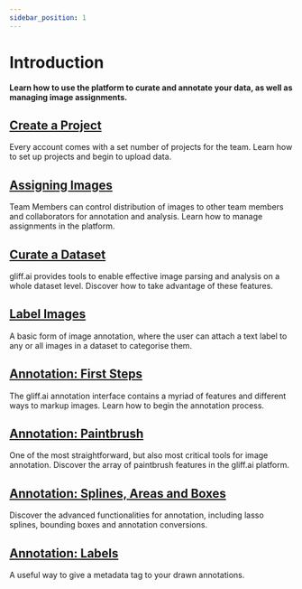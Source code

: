 ```yaml
---
sidebar_position: 1
---
```


# Introduction

**Learn how to use the platform to curate and annotate your data, as well as managing image assignments.**

## [Create a Project](../getstarted/createproject)

Every account comes with a set number of projects for the team.
Learn how to set up projects and begin to upload data.

## [Assigning Images](assign)

Team Members can control distribution of images to other team members and collaborators for annotation and analysis.
Learn how to manage assignments in the platform.

## [Curate a Dataset](curatedata)

gliff.ai provides tools to enable effective image parsing and analysis on a whole dataset level.
Discover how to take advantage of these features.

## [Label Images](imagelabels)

A basic form of image annotation, where the user can attach a text label to any or all images in a dataset to categorise them.

## [Annotation: First Steps](firststeps)

The gliff.ai annotation interface contains a myriad of features and different ways to markup images.
Learn how to begin the annotation process.

## [Annotation: Paintbrush](paintbrush)

One of the most straightforward, but also most critical tools for image annotation.
Discover the array of paintbrush features in the gliff.ai platform.

## [Annotation: Splines, Areas and Boxes](splines)

Discover the advanced functionalities for annotation, including lasso splines, bounding boxes and annotation conversions.

## [Annotation: Labels](labels)

A useful way to give a metadata tag to your drawn annotations.
